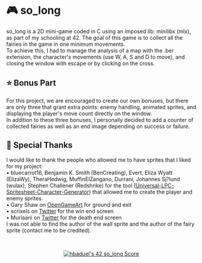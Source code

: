 <h1 id="-so-long">🎮 so_long</h1>
<p>so_long is a 2D mini-game coded in C using an imposed lib: minilibx (mlx), as part of my schooling at 42. The goal of this game is to collect all the fairies in the game in one minimum movements.<br>
To achieve this, I had to manage the analysis of a map with the .ber extension, the character's movements (use W, A, S and D to move), and closing the window with escape or by clicking on the cross.</p>

<h2 id="-bonus-part">⭐ Bonus Part</h2>
<p>For this project, we are encouraged to create our own bonuses, but there are only three that grant extra points: enemy handling, animated sprites, and displaying the player's move count directly on the window.<br>
In addition to these three bonuses, I personally decided to add a counter of collected fairies as well as an end image depending on success or failure.</p>

<h2 id="-specials-thanks">🙏 Special Thanks</h2>
<p>I would like to thank the people who allowed me to have sprites that I liked for my project:<br>
• bluecarrot16, Benjamin K. Smith (BenCreating), Evert, Eliza Wyatt (ElizaWy), TheraHedwig, MuffinElZangano, Durrani, Johannes Sj?lund (wulax), Stephen Challener (Redshrike) for the tool (<a href="https://sanderfrenken.github.io/Universal-LPC-Spritesheet-Character-Generator/">Universal-LPC-Spritesheet-Character-Generator</a>) that allowed me to create the player and enemy sprites.<br>
• Gary Shaw on <a href="https://opengameart.org/users/gary-shaw">OpenGameArt</a> for ground and exit<br>
• scrixels on <a href="twitter.com/scrixels">Twitter</a> for the win end screen<br>
• Muriaani on <a href="twitter.com/muriaani">Twitter</a> for the death end screen<br>
I was not able to find the author of the wall sprite and the author of the fairy sprite (contact me to be credited).</p>
<br>
<p align="center"><a href="https://github.com/Coday-meric/badge42"><img src="https://badge42.coday.fr/api/v2/clp5m5snf023301t6xzuyuuls/project/3020060" alt="hbaduel's 42 so_long Score" /></a></p>
